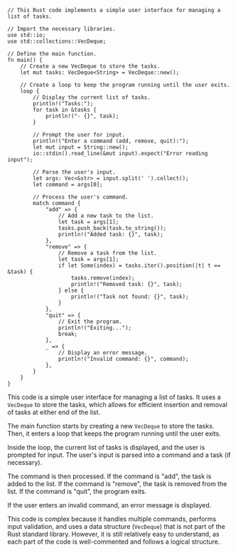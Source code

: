 ```
// This Rust code implements a simple user interface for managing a list of tasks.

// Import the necessary libraries.
use std::io;
use std::collections::VecDeque;

// Define the main function.
fn main() {
    // Create a new VecDeque to store the tasks.
    let mut tasks: VecDeque<String> = VecDeque::new();

    // Create a loop to keep the program running until the user exits.
    loop {
        // Display the current list of tasks.
        println!("Tasks:");
        for task in &tasks {
            println!("- {}", task);
        }

        // Prompt the user for input.
        println!("Enter a command (add, remove, quit):");
        let mut input = String::new();
        io::stdin().read_line(&mut input).expect("Error reading input");

        // Parse the user's input.
        let args: Vec<&str> = input.split(' ').collect();
        let command = args[0];

        // Process the user's command.
        match command {
            "add" => {
                // Add a new task to the list.
                let task = args[1];
                tasks.push_back(task.to_string());
                println!("Added task: {}", task);
            },
            "remove" => {
                // Remove a task from the list.
                let task = args[1];
                if let Some(index) = tasks.iter().position(|t| t == &task) {
                    tasks.remove(index);
                    println!("Removed task: {}", task);
                } else {
                    println!("Task not found: {}", task);
                }
            },
            "quit" => {
                // Exit the program.
                println!("Exiting...");
                break;
            },
            _ => {
                // Display an error message.
                println!("Invalid command: {}", command);
            },
        }
    }
}
```

This code is a simple user interface for managing a list of tasks. It uses a `VecDeque` to store the tasks, which allows for efficient insertion and removal of tasks at either end of the list.

The main function starts by creating a new `VecDeque` to store the tasks. Then, it enters a loop that keeps the program running until the user exits.

Inside the loop, the current list of tasks is displayed, and the user is prompted for input. The user's input is parsed into a command and a task (if necessary).

The command is then processed. If the command is "add", the task is added to the list. If the command is "remove", the task is removed from the list. If the command is "quit", the program exits.

If the user enters an invalid command, an error message is displayed.

This code is complex because it handles multiple commands, performs input validation, and uses a data structure (`VecDeque`) that is not part of the Rust standard library. However, it is still relatively easy to understand, as each part of the code is well-commented and follows a logical structure.